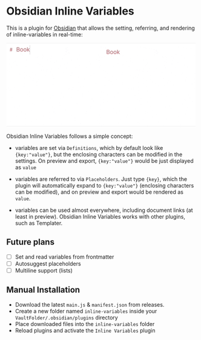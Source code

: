 # Obsidian Inline Variables

This is a plugin for [Obsidian](https://obsidian.md) that allows the setting, referring, and rendering of inline-variables in real-time:

![Obsidian Inline Variables demo](assets/inline-variables.gif?raw=true)

Obsidian Inline Variables follows a simple concept:

- variables are set via `Definitions`, which by default look like `{key:"value"}`, but the enclosing characters can be modified in the settings. On preview and export, `{key:"value"}` would be just displayed as `value`
- variables are referred to via `Placeholders`. Just type `{key}`, which the plugin will automatically expand to `{key:"value"}` (enclosing characters can be modified), and on preview and export would be rendered as `value`.

- variables can be used almost everywhere, including document links (at least in preview).
  Obsidian Inline Variables works with other plugins, such as Templater.

## Future plans

- [ ] Set and read variables from frontmatter
- [ ] Autosuggest placeholders
- [ ] Multiline support (lists)

## Manual Installation

- Download the latest `main.js` & `manifest.json` from releases.
- Create a new folder named `inline-variables` inside your `VaultFolder/.obsidian/plugins` directory
- Place downloaded files into the `inline-variables` folder
- Reload plugins and activate the `Inline Variables` plugin

